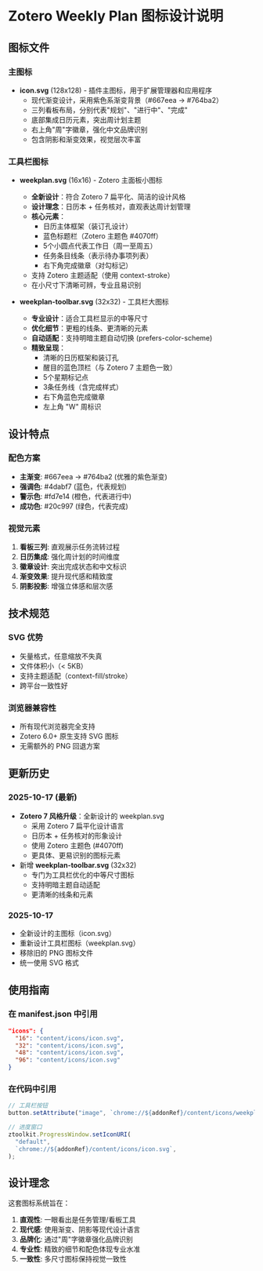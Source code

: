 # Zotero Weekly Plan 图标设计说明

## 图标文件

### 主图标

- **icon.svg** (128x128) - 插件主图标，用于扩展管理器和应用程序
  - 现代渐变设计，采用紫色系渐变背景（#667eea → #764ba2）
  - 三列看板布局，分别代表"规划"、"进行中"、"完成"
  - 底部集成日历元素，突出周计划主题
  - 右上角"周"字徽章，强化中文品牌识别
  - 包含阴影和渐变效果，视觉层次丰富

### 工具栏图标

- **weekplan.svg** (16x16) - Zotero 主面板小图标
  - **全新设计**：符合 Zotero 7 扁平化、简洁的设计风格
  - **设计理念**：日历本 + 任务核对，直观表达周计划管理
  - **核心元素**：
    - 日历主体框架（装订孔设计）
    - 蓝色标题栏（Zotero 主题色 #4070ff）
    - 5个小圆点代表工作日（周一至周五）
    - 任务条目线条（表示待办事项列表）
    - 右下角完成徽章（对勾标记）
  - 支持 Zotero 主题适配（使用 context-stroke）
  - 在小尺寸下清晰可辨，专业且易识别

- **weekplan-toolbar.svg** (32x32) - 工具栏大图标
  - **专业设计**：适合工具栏显示的中等尺寸
  - **优化细节**：更粗的线条、更清晰的元素
  - **自动适配**：支持明暗主题自动切换 (prefers-color-scheme)
  - **精致呈现**：
    - 清晰的日历框架和装订孔
    - 醒目的蓝色顶栏（与 Zotero 7 主题色一致）
    - 5个星期标记点
    - 3条任务线（含完成样式）
    - 右下角蓝色完成徽章
    - 左上角 "W" 周标识

## 设计特点

### 配色方案

- **主渐变**: #667eea → #764ba2 (优雅的紫色渐变)
- **强调色**: #4dabf7 (蓝色，代表规划)
- **警示色**: #fd7e14 (橙色，代表进行中)
- **成功色**: #20c997 (绿色，代表完成)

### 视觉元素

1. **看板三列**: 直观展示任务流转过程
2. **日历集成**: 强化周计划的时间维度
3. **徽章设计**: 突出完成状态和中文标识
4. **渐变效果**: 提升现代感和精致度
5. **阴影投影**: 增强立体感和层次感

## 技术规范

### SVG 优势

- 矢量格式，任意缩放不失真
- 文件体积小（< 5KB）
- 支持主题适配（context-fill/stroke）
- 跨平台一致性好

### 浏览器兼容性

- 所有现代浏览器完全支持
- Zotero 6.0+ 原生支持 SVG 图标
- 无需额外的 PNG 回退方案

## 更新历史

### 2025-10-17 (最新)

- **Zotero 7 风格升级**：全新设计的 weekplan.svg
  - 采用 Zotero 7 扁平化设计语言
  - 日历本 + 任务核对的形象设计
  - 使用 Zotero 主题色 (#4070ff)
  - 更具体、更易识别的图标元素
- 新增 **weekplan-toolbar.svg** (32x32)
  - 专门为工具栏优化的中等尺寸图标
  - 支持明暗主题自动适配
  - 更清晰的线条和元素

### 2025-10-17

- 全新设计的主图标（icon.svg）
- 重新设计工具栏图标（weekplan.svg）
- 移除旧的 PNG 图标文件
- 统一使用 SVG 格式

## 使用指南

### 在 manifest.json 中引用

```json
"icons": {
  "16": "content/icons/icon.svg",
  "32": "content/icons/icon.svg",
  "48": "content/icons/icon.svg",
  "96": "content/icons/icon.svg"
}
```

### 在代码中引用

```typescript
// 工具栏按钮
button.setAttribute("image", `chrome://${addonRef}/content/icons/weekplan.svg`);

// 进度窗口
ztoolkit.ProgressWindow.setIconURI(
  "default",
  `chrome://${addonRef}/content/icons/icon.svg`,
);
```

## 设计理念

这套图标系统旨在：

1. **直观性**: 一眼看出是任务管理/看板工具
2. **现代感**: 使用渐变、阴影等现代设计语言
3. **品牌化**: 通过"周"字徽章强化品牌识别
4. **专业性**: 精致的细节和配色体现专业水准
5. **一致性**: 多尺寸图标保持视觉一致性

